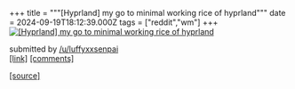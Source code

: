 +++
title = """[Hyprland] my go to minimal working rice of hyprland"""
date = 2024-09-19T18:12:39.000Z
tags = ["reddit","wm"]
+++
[![[Hyprland] my go to minimal working rice of hyprland](https://external-preview.redd.it/bmEyaGd4d2YydHBkMR9lXy9WnXe3wLGrTn7uic7y53-UacgSp_JtYGdMlakm.png?width=640&crop=smart&auto=webp&s=c5d3ebb0b49246d8dcd9dacda5c71d36b4d530d5 "[Hyprland] my go to minimal working rice of hyprland")](https://www.reddit.com/r/unixporn/comments/1fkrl4x/hyprland_my_go_to_minimal_working_rice_of_hyprland/)

submitted by [/u/luffyxxsenpai](https://www.reddit.com/user/luffyxxsenpai)  
[\[link\]](https://v.redd.it/9ytphvtf2tpd1) [\[comments\]](https://www.reddit.com/r/unixporn/comments/1fkrl4x/hyprland_my_go_to_minimal_working_rice_of_hyprland/)

[[source]](https://www.reddit.com/r/unixporn/comments/1fkrl4x/hyprland_my_go_to_minimal_working_rice_of_hyprland/)
